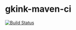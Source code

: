 # gkink-maven-ci
[![Build Status](https://travis-ci.org/gkink/gkink-maven-ci.svg?branch=master)](https://travis-ci.org/gkink/gkink-maven-ci)

